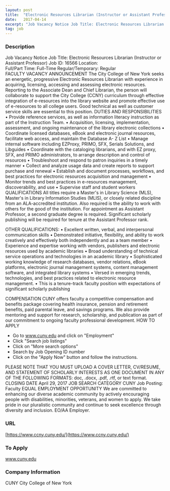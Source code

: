 ```yaml
---
layout: post
title:  "Electronic Resources Librarian (Instructor or Assistant Professor) - The City College of New York"
date:   2017-04-14
excerpt: "Job Vacancy Notice Job Title: Electronic Resources Librarian (Instructor or Assistant Professor) Job ID: 16566 Location: Full/Part Time: Full-Time Regular/Temporary: Regular FACULTY VACANCY ANNOUNCEMENT The City College of New York seeks an energetic, progressive Electronic Resources Librarian with experience in acquiring, licensing, accessing and assessing electronic resources. Reporting to the..."
tag: job
---
```


### Description   

Job Vacancy Notice
Job Title: Electronic Resources Librarian (Instructor or Assistant Professor)
Job ID:	16566
Location:	 
Full/Part Time: Full-Time
Regular/Temporary: Regular		
FACULTY VACANCY ANNOUNCEMENT
The City College of New York seeks an energetic, progressive Electronic Resources Librarian with experience in acquiring, licensing, accessing and assessing electronic resources. Reporting to the Associate Dean and Chief Librarian, the person will collaborate to support the City College (CCNY) curriculum through effective integration of e-resources into the library website and promote effective use of e-resources to all college users. Good technical as well as customer service skills are essential to this position.
DUTIES AND RESPONSIBILITIES
• Provide reference services, as well as information literacy instruction as part of the Instruction Team.
• Acquisition, licensing, implementation, assessment, and ongoing maintenance of the library electronic collections
• Coordinate licensed databases, eBook and electronic journal resources, facilitate web access, and maintain the Database A- Z List
• Manage internal software including EZProxy, PRIMO, SFX, Serials Solutions, and Libguides
• Coordinate with the cataloging librarians, and with EZ proxy, SFX, and PRIMO administrators, to arrange description and control of resources
• Troubleshoot and respond to patron inquiries in a timely manner
• Collect and analyze usage data and create reports to support purchase and renewal
• Establish and document processes, workflows, and best practices for electronic resources acquisition and management
• Monitor trends and best practices in e-resources management, discoverability, and use
• Supervise staff and student workers
QUALIFICATIONS
All titles require a Master's in Library Science (MLS), Master's in Library Information Studies (MLIS), or closely related discipline from an ALA-accredited institution.  Also required is the ability to work with others for the good of the institution. For appointment as Assistant Professor, a second graduate degree is required. Significant scholarly publishing will be required for tenure at the Assistant Professor rank.

OTHER QUALIFICATIONS:
• Excellent written, verbal, and interpersonal communication skills
• Demonstrated initiative, flexibility, and ability to work creatively and effectively both independently and as a team member
• Experience and expertise working with vendors, publishers and electronic resources used by academic libraries
• Broad understanding of technical service operations and technologies in an academic library
• Sophisticated working knowledge of research databases, vendor relations, eBook platforms, electronic journal management systems, content management software, and integrated library systems
• Versed in emerging trends, technologies, and best practices related to electronic resource management.
• This is a tenure-track faculty position with expectations of significant scholarly publishing

COMPENSATION
CUNY offers faculty a competitive compensation and benefits package covering health insurance, pension and retirement benefits, paid parental leave, and savings programs.  We also provide mentoring and support for research, scholarship, and publication as part of our commitment to ongoing faculty professional development.
HOW TO APPLY
- Go to www.cuny.edu and click on "Employment"
- Click "Search job listings"
- Click on "More search options"
- Search by Job Opening ID number
- Click on the "Apply Now" button and follow the instructions.

PLEASE NOTE THAT YOU MUST UPLOAD A COVER LETTER, CV/RESUME, AND STATEMENT OF SCHOLARLY INTERESTS AS ONE DOCUMENT IN ANY OF THE FOLLOWING FORMATS: doc, .docx, .pdf, .rtf, or text format.
CLOSING DATE April 29, 2017	
JOB SEARCH CATEGORY
CUNY Job Posting: Faculty
EQUAL EMPLOYMENT OPPORTUNITY
We are committed to enhancing our diverse academic community by actively encouraging people with disabilities, minorities, veterans, and women to apply.  We take pride in our pluralistic community and continue to seek excellence through diversity and inclusion. EO/AA Employer.











### URL   

[https://www.ccny.cuny.edu/](https://www.ccny.cuny.edu/)

### To Apply   

www.cuny.edu


### Company Information   

CUNY City College of New York



